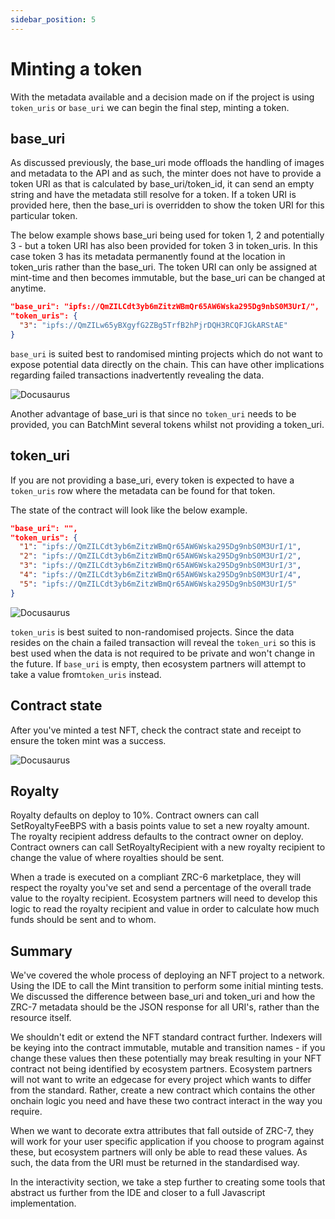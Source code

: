 ```yaml
---
sidebar_position: 5
---
```


# Minting a token

With the metadata available and a decision made on if the project is using `token_uris` or `base_uri` we can begin the final step, minting a token.

## base_uri

As discussed previously, the base_uri mode offloads the handling of images and metadata to the API and as such, the minter does not have to provide a token URI as that is calculated by base_uri/token_id, it can send an empty string and have the metadata still resolve for a token. If a token URI is provided here, then the base_uri is overridden to show the token URI for this particular token.

The below example shows base_uri being used for token 1, 2 and potentially 3 - but a token URI has also been provided for token 3 in token_uris. In this case token 3 has its metadata permanently found at the location in token_uris rather than the base_uri. The token URI can only be assigned at mint-time and then becomes immutable, but the base_uri can be changed at anytime.

```json
"base_uri": "ipfs://QmZILCdt3yb6mZitzWBmQr65AW6Wska295Dg9nbS0M3UrI/",
"token_uris": {
  "3": "ipfs://QmZILw65yBXgyfG2ZBg5TrfB2hPjrDQH3RCQFJGkARStAE"
}
```

`base_uri` is suited best to randomised minting projects which do not want to expose potential data directly on the chain. This can have other implications regarding failed transactions inadvertently revealing the data.

![Docusaurus](../../../../static/img/tutorials/nft-collection/mint-base.png)

Another advantage of base_uri is that since no `token_uri` needs to be provided, you can BatchMint several tokens whilst not providing a token_uri.

## token_uri

If you are not providing a base_uri, every token is expected to have a `token_uris` row where the metadata can be found for that token.

The state of the contract will look like the below example.

```json
"base_uri": "",
"token_uris": {
  "1": "ipfs://QmZILCdt3yb6mZitzWBmQr65AW6Wska295Dg9nbS0M3UrI/1",
  "2": "ipfs://QmZILCdt3yb6mZitzWBmQr65AW6Wska295Dg9nbS0M3UrI/2",
  "3": "ipfs://QmZILCdt3yb6mZitzWBmQr65AW6Wska295Dg9nbS0M3UrI/3",
  "4": "ipfs://QmZILCdt3yb6mZitzWBmQr65AW6Wska295Dg9nbS0M3UrI/4",
  "5": "ipfs://QmZILCdt3yb6mZitzWBmQr65AW6Wska295Dg9nbS0M3UrI/5"
}
```

![Docusaurus](../../../../static/img/tutorials/nft-collection/mint-token.png)

`token_uris` is best suited to non-randomised projects. Since the data resides on the chain a failed transaction will reveal the `token_uri` so this is best used when the data is not required to be private and won't change in the future. If `base_uri` is empty, then ecosystem partners will attempt to take a value from`token_uris` instead.

## Contract state

After you've minted a test NFT, check the contract state and receipt to ensure the token mint was a success.

![Docusaurus](../../../../static/img/tutorials/nft-collection/token-state.png)

## Royalty

Royalty defaults on deploy to 10%. Contract owners can call SetRoyaltyFeeBPS with a basis points value to set a new royalty amount. The royalty recipient address defaults to the contract owner on deploy. Contract owners can call SetRoyaltyRecipient with a new royalty recipient to change the value of where royalties should be sent.

When a trade is executed on a compliant ZRC-6 marketplace, they will respect the royalty you've set and send a percentage of the overall trade value to the royalty recipient. Ecosystem partners will need to develop this logic to read the royalty recipient and value in order to calculate how much funds should be sent and to whom.

## Summary

We've covered the whole process of deploying an NFT project to a network. Using the IDE to call the Mint transition to perform some initial minting tests. We discussed the difference between base_uri and token_uri and how the ZRC-7 metadata should be the JSON response for all URI's, rather than the resource itself.

We shouldn't edit or extend the NFT standard contract further. Indexers will be keying into the contract immutable, mutable and transition names - if you change these values then these potentially may break resulting in your NFT contract not being identified by ecosystem partners. Ecosystem partners will not want to write an edgecase for every project which wants to differ from the standard. Rather, create a new contract which contains the other onchain logic you need and have these two contract interact in the way you require.

When we want to decorate extra attributes that fall outside of ZRC-7, they will work for your user specific application if you choose to program against these, but ecosystem partners will only be able to read these values. As such, the data from the URI must be returned in the standardised way.

In the interactivity section, we take a step further to creating some tools that abstract us further from the IDE and closer to a full Javascript implementation.
